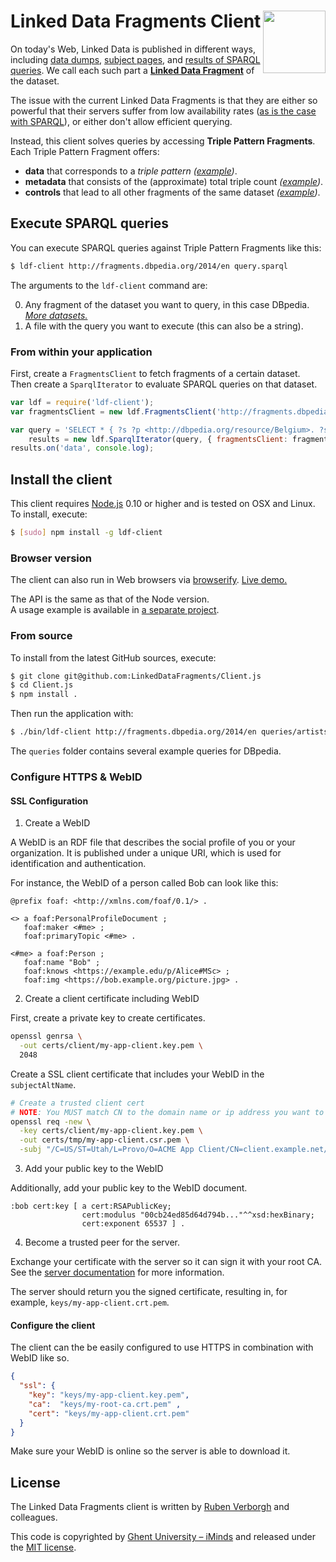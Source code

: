 # Linked Data Fragments Client <img src="http://linkeddatafragments.org/images/logo.svg" width="100" align="right" alt="" />
On today's Web, Linked Data is published in different ways,
including [data dumps](http://downloads.dbpedia.org/3.9/en/),
[subject pages](http://dbpedia.org/page/Linked_data),
and [results of SPARQL queries](http://dbpedia.org/sparql?default-graph-uri=http%3A%2F%2Fdbpedia.org&query=CONSTRUCT+%7B+%3Fp+a+dbpedia-owl%3AArtist+%7D%0D%0AWHERE+%7B+%3Fp+a+dbpedia-owl%3AArtist+%7D&format=text%2Fturtle).
We call each such part a [**Linked Data Fragment**](http://linkeddatafragments.org/) of the dataset.

The issue with the current Linked Data Fragments
is that they are either so powerful that their servers suffer from low availability rates
([as is the case with SPARQL](http://sw.deri.org/~aidanh/docs/epmonitorISWC.pdf)),
or either don't allow efficient querying.

Instead, this client solves queries by accessing **Triple Pattern Fragments**.
<br>
Each Triple Pattern Fragment offers:

- **data** that corresponds to a _triple pattern_
  _([example](http://data.linkeddatafragments.org/dbpedia?subject=&predicate=rdf%3Atype&object=dbpedia-owl%3ARestaurant))_.
- **metadata** that consists of the (approximate) total triple count
  _([example](http://data.linkeddatafragments.org/dbpedia?subject=&predicate=rdf%3Atype&object=))_.
- **controls** that lead to all other fragments of the same dataset
  _([example](http://data.linkeddatafragments.org/dbpedia?subject=&predicate=&object=%22John%22%40en))_.


## Execute SPARQL queries

You can execute SPARQL queries against Triple Pattern Fragments like this:
```bash
$ ldf-client http://fragments.dbpedia.org/2014/en query.sparql
```
The arguments to the `ldf-client` command are:

0. Any fragment of the dataset you want to query, in this case DBpedia.
[_More datasets._](http://linkeddatafragments.org/data/)
0. A file with the query you want to execute (this can also be a string).


### From within your application

First, create a `FragmentsClient` to fetch fragments of a certain dataset.
<br>
Then create a `SparqlIterator` to evaluate SPARQL queries on that dataset.

```JavaScript
var ldf = require('ldf-client');
var fragmentsClient = new ldf.FragmentsClient('http://fragments.dbpedia.org/2014/en');

var query = 'SELECT * { ?s ?p <http://dbpedia.org/resource/Belgium>. ?s ?p ?o } LIMIT 100',
    results = new ldf.SparqlIterator(query, { fragmentsClient: fragmentsClient });
results.on('data', console.log);
```


## Install the client

This client requires [Node.js](http://nodejs.org/) 0.10 or higher
and is tested on OSX and Linux.
To install, execute:
```bash
$ [sudo] npm install -g ldf-client
```

### Browser version

The client can also run in Web browsers via [browserify](https://github.com/substack/node-browserify).
[Live demo.](http://client.linkeddatafragments.org/)

The API is the same as that of the Node version.
<br>
A usage example is available in [a separate project](https://github.com/LinkedDataFragments/WebClient).

### From source
To install from the latest GitHub sources, execute:
```bash
$ git clone git@github.com:LinkedDataFragments/Client.js
$ cd Client.js
$ npm install .
```

Then run the application with:
```bash
$ ./bin/ldf-client http://fragments.dbpedia.org/2014/en queries/artists-york.sparql
```
The `queries` folder contains several example queries for DBpedia.

### Configure HTTPS & WebID

#### SSL Configuration

1. Create a WebID

A WebID is an RDF file that describes the social profile of you or your organization.
It is published under a unique URI, which is used for identification and authentication.

For instance, the WebID of a person called Bob [](https://bob.example.org/profile#me) can look like this:

```
@prefix foaf: <http://xmlns.com/foaf/0.1/> .

<> a foaf:PersonalProfileDocument ;
   foaf:maker <#me> ;
   foaf:primaryTopic <#me> .

<#me> a foaf:Person ;
   foaf:name "Bob" ;
   foaf:knows <https://example.edu/p/Alice#MSc> ;
   foaf:img <https://bob.example.org/picture.jpg> .
```

2. Create a client certificate including WebID

First, create a private key to create certificates.

```bash
openssl genrsa \
  -out certs/client/my-app-client.key.pem \
  2048
```

Create a SSL client certificate that includes your WebID in the `subjectAltName`.

```bash
# Create a trusted client cert
# NOTE: You MUST match CN to the domain name or ip address you want to use
openssl req -new \
  -key certs/client/my-app-client.key.pem \
  -out certs/tmp/my-app-client.csr.pem \
  -subj "/C=US/ST=Utah/L=Provo/O=ACME App Client/CN=client.example.net/subjectAltName=URI:https://bob.example.org/profile#me"
```

3. Add your public key to the WebID

Additionally, add your public key to the WebID document.

```
:bob cert:key [ a cert:RSAPublicKey;
                cert:modulus "00cb24ed85d64d794b..."^^xsd:hexBinary;
                cert:exponent 65537 ] .
```

4. Become a trusted peer for the server.

Exchange your certificate with the server so it can sign it with your root CA. See the [server documentation](https://github.com/LinkedDataFragments/Server.js/blob/feature-https-authentication/README.md#sign-certificates-from-clients) for more information.

The server should return you the signed certificate, resulting in, for example, `keys/my-app-client.crt.pem`.


#### Configure the client

The client can the be easily configured to use HTTPS in combination with WebID like so.

```json
{
  "ssl": {
    "key": "keys/my-app-client.key.pem",
    "ca":  "keys/my-root-ca.crt.pem" ,
    "cert": "keys/my-app-client.crt.pem"
  }
}
```

Make sure your WebID is online so the server is able to download it.

## License
The Linked Data Fragments client is written by [Ruben Verborgh](http://ruben.verborgh.org/) and colleagues.

This code is copyrighted by [Ghent University – iMinds](http://mmlab.be/)
and released under the [MIT license](http://opensource.org/licenses/MIT).
